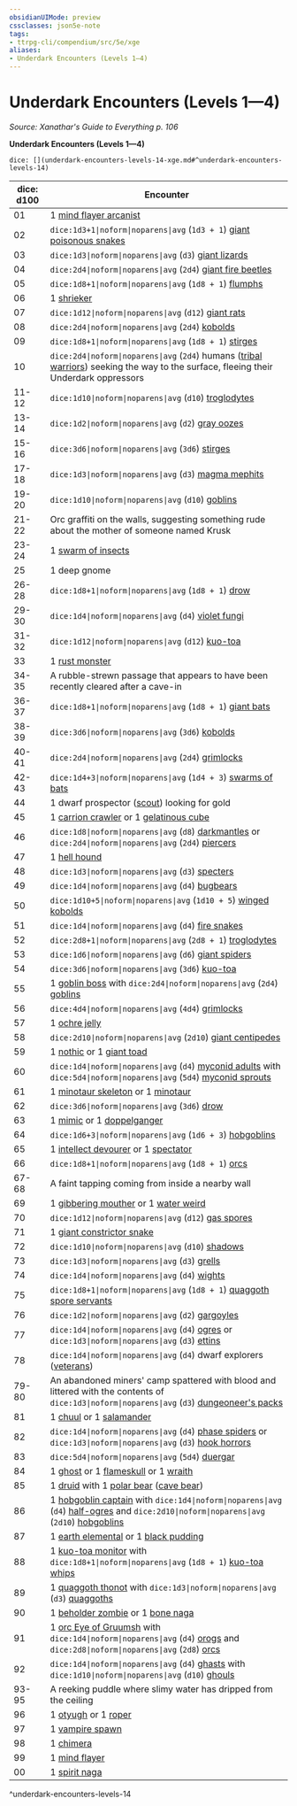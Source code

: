 ```yaml
---
obsidianUIMode: preview
cssclasses: json5e-note
tags:
- ttrpg-cli/compendium/src/5e/xge
aliases:
- Underdark Encounters (Levels 1—4)
---
```

# Underdark Encounters (Levels 1—4)
*Source: Xanathar's Guide to Everything p. 106* 

**Underdark Encounters (Levels 1—4)**

`dice: [](underdark-encounters-levels-14-xge.md#^underdark-encounters-levels-14)`

| dice: d100 | Encounter |
|------------|-----------|
| 01 | 1 [mind flayer arcanist](/3-Mechanics/CLI/Compendium/bestiary/aberration/mind-flayer-arcanist.md) |
| 02 | `dice:1d3+1\|noform\|noparens\|avg` (`1d3 + 1`) [giant poisonous snakes](/3-Mechanics/CLI/Compendium/bestiary/beast/giant-poisonous-snake.md) |
| 03 | `dice:1d3\|noform\|noparens\|avg` (`d3`) [giant lizards](/3-Mechanics/CLI/Compendium/bestiary/beast/giant-lizard.md) |
| 04 | `dice:2d4\|noform\|noparens\|avg` (`2d4`) [giant fire beetles](/3-Mechanics/CLI/Compendium/bestiary/beast/giant-fire-beetle.md) |
| 05 | `dice:1d8+1\|noform\|noparens\|avg` (`1d8 + 1`) [flumphs](/3-Mechanics/CLI/Compendium/bestiary/aberration/flumph.md) |
| 06 | 1 [shrieker](/3-Mechanics/CLI/Compendium/bestiary/plant/shrieker.md) |
| 07 | `dice:1d12\|noform\|noparens\|avg` (`d12`) [giant rats](/3-Mechanics/CLI/Compendium/bestiary/beast/giant-rat.md) |
| 08 | `dice:2d4\|noform\|noparens\|avg` (`2d4`) [kobolds](/3-Mechanics/CLI/Compendium/bestiary/humanoid/kobold.md) |
| 09 | `dice:1d8+1\|noform\|noparens\|avg` (`1d8 + 1`) [stirges](/3-Mechanics/CLI/Compendium/bestiary/beast/stirge.md) |
| 10 | `dice:2d4\|noform\|noparens\|avg` (`2d4`) humans ([tribal warriors](/3-Mechanics/CLI/Compendium/bestiary/humanoid/tribal-warrior.md)) seeking the way to the surface, fleeing their Underdark oppressors |
| 11-12 | `dice:1d10\|noform\|noparens\|avg` (`d10`) [troglodytes](/3-Mechanics/CLI/Compendium/bestiary/humanoid/troglodyte.md) |
| 13-14 | `dice:1d2\|noform\|noparens\|avg` (`d2`) [gray oozes](/3-Mechanics/CLI/Compendium/bestiary/ooze/gray-ooze.md) |
| 15-16 | `dice:3d6\|noform\|noparens\|avg` (`3d6`) [stirges](/3-Mechanics/CLI/Compendium/bestiary/beast/stirge.md) |
| 17-18 | `dice:1d3\|noform\|noparens\|avg` (`d3`) [magma mephits](/3-Mechanics/CLI/Compendium/bestiary/elemental/magma-mephit.md) |
| 19-20 | `dice:1d10\|noform\|noparens\|avg` (`d10`) [goblins](/3-Mechanics/CLI/Compendium/bestiary/humanoid/goblin.md) |
| 21-22 | Orc graffiti on the walls, suggesting something rude about the mother of someone named Krusk |
| 23-24 | 1 [swarm of insects](/3-Mechanics/CLI/Compendium/bestiary/beast/swarm-of-insects.md) |
| 25 | 1 deep gnome |
| 26-28 | `dice:1d8+1\|noform\|noparens\|avg` (`1d8 + 1`) [drow](/3-Mechanics/CLI/Compendium/bestiary/humanoid/drow.md) |
| 29-30 | `dice:1d4\|noform\|noparens\|avg` (`d4`) [violet fungi](/3-Mechanics/CLI/Compendium/bestiary/plant/violet-fungus.md) |
| 31-32 | `dice:1d12\|noform\|noparens\|avg` (`d12`) [kuo-toa](/3-Mechanics/CLI/Compendium/bestiary/humanoid/kuo-toa.md) |
| 33 | 1 [rust monster](/3-Mechanics/CLI/Compendium/bestiary/monstrosity/rust-monster.md) |
| 34-35 | A rubble-strewn passage that appears to have been recently cleared after a cave-in |
| 36-37 | `dice:1d8+1\|noform\|noparens\|avg` (`1d8 + 1`) [giant bats](/3-Mechanics/CLI/Compendium/bestiary/beast/giant-bat.md) |
| 38-39 | `dice:3d6\|noform\|noparens\|avg` (`3d6`) [kobolds](/3-Mechanics/CLI/Compendium/bestiary/humanoid/kobold.md) |
| 40-41 | `dice:2d4\|noform\|noparens\|avg` (`2d4`) [grimlocks](/3-Mechanics/CLI/Compendium/bestiary/humanoid/grimlock.md) |
| 42-43 | `dice:1d4+3\|noform\|noparens\|avg` (`1d4 + 3`) [swarms of bats](/3-Mechanics/CLI/Compendium/bestiary/beast/swarm-of-bats.md) |
| 44 | 1 dwarf prospector ([scout](/3-Mechanics/CLI/Compendium/bestiary/humanoid/scout.md)) looking for gold |
| 45 | 1 [carrion crawler](/3-Mechanics/CLI/Compendium/bestiary/monstrosity/carrion-crawler.md) or 1 [gelatinous cube](/3-Mechanics/CLI/Compendium/bestiary/ooze/gelatinous-cube.md) |
| 46 | `dice:1d8\|noform\|noparens\|avg` (`d8`) [darkmantles](/3-Mechanics/CLI/Compendium/bestiary/monstrosity/darkmantle.md) or `dice:2d4\|noform\|noparens\|avg` (`2d4`) [piercers](/3-Mechanics/CLI/Compendium/bestiary/monstrosity/piercer.md) |
| 47 | 1 [hell hound](/3-Mechanics/CLI/Compendium/bestiary/fiend/hell-hound.md) |
| 48 | `dice:1d3\|noform\|noparens\|avg` (`d3`) [specters](/3-Mechanics/CLI/Compendium/bestiary/undead/specter.md) |
| 49 | `dice:1d4\|noform\|noparens\|avg` (`d4`) [bugbears](/3-Mechanics/CLI/Compendium/bestiary/humanoid/bugbear.md) |
| 50 | `dice:1d10+5\|noform\|noparens\|avg` (`1d10 + 5`) [winged kobolds](/3-Mechanics/CLI/Compendium/bestiary/humanoid/winged-kobold.md) |
| 51 | `dice:1d4\|noform\|noparens\|avg` (`d4`) [fire snakes](/3-Mechanics/CLI/Compendium/bestiary/elemental/fire-snake.md) |
| 52 | `dice:2d8+1\|noform\|noparens\|avg` (`2d8 + 1`) [troglodytes](/3-Mechanics/CLI/Compendium/bestiary/humanoid/troglodyte.md) |
| 53 | `dice:1d6\|noform\|noparens\|avg` (`d6`) [giant spiders](/3-Mechanics/CLI/Compendium/bestiary/beast/giant-spider.md) |
| 54 | `dice:3d6\|noform\|noparens\|avg` (`3d6`) [kuo-toa](/3-Mechanics/CLI/Compendium/bestiary/humanoid/kuo-toa.md) |
| 55 | 1 [goblin boss](/3-Mechanics/CLI/Compendium/bestiary/humanoid/goblin-boss.md) with `dice:2d4\|noform\|noparens\|avg` (`2d4`) [goblins](/3-Mechanics/CLI/Compendium/bestiary/humanoid/goblin.md) |
| 56 | `dice:4d4\|noform\|noparens\|avg` (`4d4`) [grimlocks](/3-Mechanics/CLI/Compendium/bestiary/humanoid/grimlock.md) |
| 57 | 1 [ochre jelly](/3-Mechanics/CLI/Compendium/bestiary/ooze/ochre-jelly.md) |
| 58 | `dice:2d10\|noform\|noparens\|avg` (`2d10`) [giant centipedes](/3-Mechanics/CLI/Compendium/bestiary/beast/giant-centipede.md) |
| 59 | 1 [nothic](/3-Mechanics/CLI/Compendium/bestiary/aberration/nothic.md) or 1 [giant toad](/3-Mechanics/CLI/Compendium/bestiary/beast/giant-toad.md) |
| 60 | `dice:1d4\|noform\|noparens\|avg` (`d4`) [myconid adults](/3-Mechanics/CLI/Compendium/bestiary/plant/myconid-adult.md) with `dice:5d4\|noform\|noparens\|avg` (`5d4`) [myconid sprouts](/3-Mechanics/CLI/Compendium/bestiary/plant/myconid-sprout.md) |
| 61 | 1 [minotaur skeleton](/3-Mechanics/CLI/Compendium/bestiary/undead/minotaur-skeleton.md) or 1 [minotaur](/3-Mechanics/CLI/Compendium/bestiary/monstrosity/minotaur.md) |
| 62 | `dice:3d6\|noform\|noparens\|avg` (`3d6`) [drow](/3-Mechanics/CLI/Compendium/bestiary/humanoid/drow.md) |
| 63 | 1 [mimic](/3-Mechanics/CLI/Compendium/bestiary/monstrosity/mimic.md) or 1 [doppelganger](/3-Mechanics/CLI/Compendium/bestiary/monstrosity/doppelganger.md) |
| 64 | `dice:1d6+3\|noform\|noparens\|avg` (`1d6 + 3`) [hobgoblins](/3-Mechanics/CLI/Compendium/bestiary/humanoid/hobgoblin.md) |
| 65 | 1 [intellect devourer](/3-Mechanics/CLI/Compendium/bestiary/aberration/intellect-devourer.md) or 1 [spectator](/3-Mechanics/CLI/Compendium/bestiary/aberration/spectator.md) |
| 66 | `dice:1d8+1\|noform\|noparens\|avg` (`1d8 + 1`) [orcs](/3-Mechanics/CLI/Compendium/bestiary/humanoid/orc.md) |
| 67-68 | A faint tapping coming from inside a nearby wall |
| 69 | 1 [gibbering mouther](/3-Mechanics/CLI/Compendium/bestiary/aberration/gibbering-mouther.md) or 1 [water weird](/3-Mechanics/CLI/Compendium/bestiary/elemental/water-weird.md) |
| 70 | `dice:1d12\|noform\|noparens\|avg` (`d12`) [gas spores](/3-Mechanics/CLI/Compendium/bestiary/plant/gas-spore.md) |
| 71 | 1 [giant constrictor snake](/3-Mechanics/CLI/Compendium/bestiary/beast/giant-constrictor-snake.md) |
| 72 | `dice:1d10\|noform\|noparens\|avg` (`d10`) [shadows](/3-Mechanics/CLI/Compendium/bestiary/undead/shadow.md) |
| 73 | `dice:1d3\|noform\|noparens\|avg` (`d3`) [grells](/3-Mechanics/CLI/Compendium/bestiary/aberration/grell.md) |
| 74 | `dice:1d4\|noform\|noparens\|avg` (`d4`) [wights](/3-Mechanics/CLI/Compendium/bestiary/undead/wight.md) |
| 75 | `dice:1d8+1\|noform\|noparens\|avg` (`1d8 + 1`) [quaggoth spore servants](/3-Mechanics/CLI/Compendium/bestiary/plant/quaggoth-spore-servant.md) |
| 76 | `dice:1d2\|noform\|noparens\|avg` (`d2`) [gargoyles](/3-Mechanics/CLI/Compendium/bestiary/elemental/gargoyle.md) |
| 77 | `dice:1d4\|noform\|noparens\|avg` (`d4`) [ogres](/3-Mechanics/CLI/Compendium/bestiary/giant/ogre.md) or `dice:1d3\|noform\|noparens\|avg` (`d3`) [ettins](/3-Mechanics/CLI/Compendium/bestiary/giant/ettin.md) |
| 78 | `dice:1d4\|noform\|noparens\|avg` (`d4`) dwarf explorers ([veterans](/3-Mechanics/CLI/Compendium/bestiary/humanoid/veteran.md)) |
| 79-80 | An abandoned miners' camp spattered with blood and littered with the contents of `dice:1d3\|noform\|noparens\|avg` (`d3`) [dungeoneer's packs](/3-Mechanics/CLI/Compendium/items/dungeoneers-pack.md) |
| 81 | 1 [chuul](/3-Mechanics/CLI/Compendium/bestiary/aberration/chuul.md) or 1 [salamander](/3-Mechanics/CLI/Compendium/bestiary/elemental/salamander.md) |
| 82 | `dice:1d4\|noform\|noparens\|avg` (`d4`) [phase spiders](/3-Mechanics/CLI/Compendium/bestiary/monstrosity/phase-spider.md) or `dice:1d3\|noform\|noparens\|avg` (`d3`) [hook horrors](/3-Mechanics/CLI/Compendium/bestiary/monstrosity/hook-horror.md) |
| 83 | `dice:5d4\|noform\|noparens\|avg` (`5d4`) [duergar](/3-Mechanics/CLI/Compendium/bestiary/humanoid/duergar.md) |
| 84 | 1 [ghost](/3-Mechanics/CLI/Compendium/bestiary/undead/ghost.md) or 1 [flameskull](/3-Mechanics/CLI/Compendium/bestiary/undead/flameskull.md) or 1 [wraith](/3-Mechanics/CLI/Compendium/bestiary/undead/wraith.md) |
| 85 | 1 [druid](/3-Mechanics/CLI/Compendium/bestiary/humanoid/druid.md) with 1 [polar bear](/3-Mechanics/CLI/Compendium/bestiary/beast/polar-bear.md) ([cave bear](/3-Mechanics/CLI/Compendium/bestiary/beast/cave-bear.md)) |
| 86 | 1 [hobgoblin captain](/3-Mechanics/CLI/Compendium/bestiary/humanoid/hobgoblin-captain.md) with `dice:1d4\|noform\|noparens\|avg` (`d4`) [half-ogres](/3-Mechanics/CLI/Compendium/bestiary/giant/half-ogre-ogrillon.md) and `dice:2d10\|noform\|noparens\|avg` (`2d10`) [hobgoblins](/3-Mechanics/CLI/Compendium/bestiary/humanoid/hobgoblin.md) |
| 87 | 1 [earth elemental](/3-Mechanics/CLI/Compendium/bestiary/elemental/earth-elemental.md) or 1 [black pudding](/3-Mechanics/CLI/Compendium/bestiary/ooze/black-pudding.md) |
| 88 | 1 [kuo-toa monitor](/3-Mechanics/CLI/Compendium/bestiary/humanoid/kuo-toa-monitor.md) with `dice:1d8+1\|noform\|noparens\|avg` (`1d8 + 1`) [kuo-toa whips](/3-Mechanics/CLI/Compendium/bestiary/humanoid/kuo-toa-whip.md) |
| 89 | 1 [quaggoth thonot](/3-Mechanics/CLI/Compendium/bestiary/humanoid/quaggoth-thonot.md) with `dice:1d3\|noform\|noparens\|avg` (`d3`) [quaggoths](/3-Mechanics/CLI/Compendium/bestiary/humanoid/quaggoth.md) |
| 90 | 1 [beholder zombie](/3-Mechanics/CLI/Compendium/bestiary/undead/beholder-zombie.md) or 1 [bone naga](/3-Mechanics/CLI/Compendium/bestiary/undead/bone-naga-guardian.md) |
| 91 | 1 [orc Eye of Gruumsh](/3-Mechanics/CLI/Compendium/bestiary/humanoid/orc-eye-of-gruumsh.md) with `dice:1d4\|noform\|noparens\|avg` (`d4`) [orogs](/3-Mechanics/CLI/Compendium/bestiary/humanoid/orog.md) and `dice:2d8\|noform\|noparens\|avg` (`2d8`) [orcs](/3-Mechanics/CLI/Compendium/bestiary/humanoid/orc.md) |
| 92 | `dice:1d4\|noform\|noparens\|avg` (`d4`) [ghasts](/3-Mechanics/CLI/Compendium/bestiary/undead/ghast.md) with `dice:1d10\|noform\|noparens\|avg` (`d10`) [ghouls](/3-Mechanics/CLI/Compendium/bestiary/undead/ghoul.md) |
| 93-95 | A reeking puddle where slimy water has dripped from the ceiling |
| 96 | 1 [otyugh](/3-Mechanics/CLI/Compendium/bestiary/aberration/otyugh.md) or 1 [roper](/3-Mechanics/CLI/Compendium/bestiary/monstrosity/roper.md) |
| 97 | 1 [vampire spawn](/3-Mechanics/CLI/Compendium/bestiary/undead/vampire-spawn.md) |
| 98 | 1 [chimera](/3-Mechanics/CLI/Compendium/bestiary/monstrosity/chimera.md) |
| 99 | 1 [mind flayer](/3-Mechanics/CLI/Compendium/bestiary/aberration/mind-flayer.md) |
| 00 | 1 [spirit naga](/3-Mechanics/CLI/Compendium/bestiary/monstrosity/spirit-naga.md) |
^underdark-encounters-levels-14